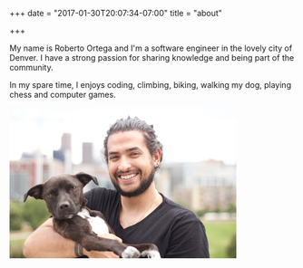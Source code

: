 +++
date = "2017-01-30T20:07:34-07:00"
title = "about"

+++

My name is Roberto Ortega and I'm a software engineer in the lovely city of Denver. I have a strong passion for sharing knowledge and being part of the community.

In my spare time, I enjoys coding, climbing, biking, walking my dog, playing chess and computer games.

<p class="center">
  <img class="round" src="/img/me.jpg" alt="me" width="400">
</p>